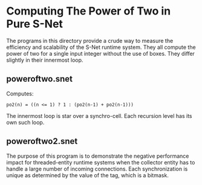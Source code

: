 Computing The Power of Two in Pure S-Net
========================================

The programs in this directory provide a crude way to measure
the efficiency and scalability of the S-Net runtime system.
They all compute the power of two for a single input integer without
the use of boxes.  They differ slightly in their innermost loop.

poweroftwo.snet
--------------

Computes:

    po2(n) = ((n <= 1) ? 1 : (po2(n-1) + po2(n-1)))

The innermost loop is star over a synchro-cell.
Each recursion level has its own such loop.

poweroftwo2.snet
---------------

The purpose of this program is to demonstrate
the negative performance impact for threaded-entity
runtime systems when the collector entity
has to handle a large number of incoming connections.
Each synchronization is unique as determined
by the value of the <M> tag, which is a bitmask.
